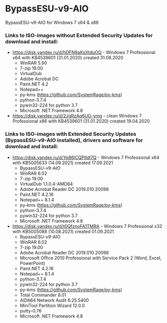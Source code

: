 # BypassESU-v9-AIO
BypassESU-v9-AIO for Windows 7 x64 &amp; x86

### Links to ISO-images without Extended Security Updates for download and install:  
* https://disk.yandex.ru/d/hDFN9aKsXtduOQ - Windows 7 Professional x64 with KB4539601 (31.01.2020) created 31.08.2020 
  * WinRAR 5.90
  * 7-zip 19.00
  * VirtualDub
  * Adobe Acrobat DC
  * Paint.NET 4.2
  * Notepad++
  * py-kms (https://github.com/SystemRage/py-kms)
  * python-3.7.4
  * pywin32-224 for python 3.7
  * Microsoft .NET Framework 4.8
* https://disk.yandex.ru/d/2JgRzAq6UG-ymg - clean Windows 7 Professional x86 with KB4539601 (31.01.2020) created 19.04.2020

### Links to ISO-images with Extended Security Updates (BypassESU-v9-AIO installed), drivers and software for download and install:  
* https://disk.yandex.ru/d/Yq86lCQPtldI7Q - Windows 7 Professional x64 with KB5005633 (14.09.2021) created 17.09.2021  
  * BypassESU-v9-AIO
  * WinRAR 6.02
  * 7-zip 19.00
  * VirtualDub 1.1.0.4-AMD64
  * Adobe Acrobat Reader DC 2019.010.20098
  * Paint.NET 4.2.16
  * Notepad++ 8.1.4
  * py-kms (https://github.com/SystemRage/py-kms)
  * python-3.7.4
  * pywin32-224 for python 3.7
  * Microsoft .NET Framework 4.8
* https://disk.yandex.ru/d/t0QfznoFA1TMRA - Windows 7 Professional x32 with KB5005088 (10.08.2021) created 01.09.2021
  * BypassESU-v9-AIO
  * WinRAR 6.02
  * 7-zip 19.00
  * Adobe Acrobat Reader DC 2019.010.20098
  * Microsoft Office 2010 Professional with Service Pack 2 (Word, Excel, PowerPoint)
  * Paint.NET 4.2.16
  * Notepad++ 8.1.4
  * python-3.7.4
  * pywin32-224 for python 3.7
  * py-kms (https://github.com/SystemRage/py-kms)
  * Total Commander 8.01
  * AIDA64 Network Audit 6.25.5400
  * MiniTool Partition Wizard 12.0.0
  * putty-0.76
  * Microsoft .NET Framework 4.8
